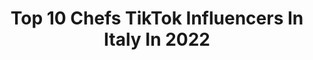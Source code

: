 ---
title: Top 10 Chefs TikTok Influencers In Italy In 2022
description: >-
  Find top chefs TikTok influencers in Italy in 2022. Most popular hashtags: #imparacontiktok #food #ricettafacile #italy.
platform: TikTok
hits: 38
text_top: Discover the best TikTok accounts on inBeat.
text_bottom: Our database holds 38 TikTok influencers like this in Italy for you to pitch.
profiles:
  - username: "chefmassimiliano"
    fullname: >-
      chefmassimilianolava
    bio: >-
      👨🏼‍🍳 Chef Massi 🥢 Impara a cucinare con me 📈 Nuovo progetto per voi a breve
    location: "Italy"
    followers: 348400
    engagement: 1427
    commentsToLikes: 0.011496
    id: ck9re3ac60lpp0j78y98jh3bh
    verified: false
    hashtags: "#chefadomicilio, #ricettafacile, #mcdonalds, #imparacontiktok"
  - username: "bruno.barbieri"
    fullname: >-
      BrunoBarbieriChef
    bio: >-
      Official Tik Tok Page Chef Bruno Barbieri 7 Michelin Star in Career #madeintaly
    location: "Italy"
    followers: 623200
    engagement: 1010
    commentsToLikes: 0.010958
    id: ck9re386z0l3v0j780o0g1y12
    verified: true
    hashtags: "#amici, #imparacontiktok, #estate, #buona"
  - username: "chefdamianocarrara"
    fullname: >-
      ChefDamianoCarrara
    bio: >-
      Official Tik Tok Chef Damiano Carrara
    location: "Italy"
    followers: 248000
    engagement: 1178
    commentsToLikes: 0.008153
    id: ckdhbd5p0vsrz0j23ldglj2f3
    verified: true
    hashtags: "#pausa, #bellino, #tik, #imparacontiktok"
  - username: "balatel"
    fullname: >-
      Balatel
    bio: >-
      🌻Cameranem :ME,I love making video 👩🏻‍🍳Chef: Elena Popa Instagram:dordebun
    location: "Italy"
    followers: 12800
    engagement: 872
    commentsToLikes: 0.018028
    id: ckb9g3eax4pgm0j23ak2j9830
    verified: false
    hashtags: "#italy, #cute, #fyp, #happy"
  - username: "uagli0"
    fullname: >-
      Guoyou Z
    bio: >-
      Chef sognatore Seguitemi su instagram
    location: "Italy"
    followers: 38600
    engagement: 809
    commentsToLikes: 0.011416
    id: ckavmulcpww2r0j23hmhx0swu
    verified: false
    hashtags: ""
  - username: "gabriele_sofia"
    fullname: >-
      Gabriele Sofia
    bio: >-
      ◼ 23 Y.o FoodLover 👨‍🍳 ◾ Italy, Calabria🔥 ▪️ Private Chef 👻
    location: "Italy"
    followers: 3369
    engagement: 509
    commentsToLikes: 0.050965
    id: ckav40afkaee60j239rnvyayg
    verified: false
    hashtags: "#foodoftiktok, #italianfood, #food, #cucinaitaliana"
  - username: "letortedigiadaofficial"
    fullname: >-
      Letortedigiada
    bio: >-
      Cake Design , Pastry Chef , Artistico Choccolate , Teacher of Modelling
    location: "Italy"
    followers: 51100
    engagement: 607
    commentsToLikes: 0.018360
    id: ck92xop14zif30j7812x16ihg
    verified: false
    hashtags: "#google, #letortedigiadaofficial, #redvelvet, #italy"
  - username: "omarleccesi"
    fullname: >-
      Omar Leccesi
    bio: >-
      CEO of “next livel” 👨‍🍳 Chef at Ristorante La Villetta (Rm) ⬇️ GUARDA QUI ⬇️
    location: "Italy"
    followers: 323300
    engagement: 851
    commentsToLikes: 0.009156
    id: ckbkqe0qakofo0j23xb9jbgom
    verified: false
    hashtags: "#perte, #nextlivel, #fyp, #neiperte"
  - username: "chefincamicia"
    fullname: >-
      chefincamicia
    bio: >-
      Benvenuti nel canale TikTok degli Chef in Camicia!
    location: "Italy"
    followers: 141600
    engagement: 896
    commentsToLikes: 0.008663
    id: ck9du530iezqq0j78clvjkl0p
    verified: false
    hashtags: "#cooking, #aperitivotime, #chef, #sicily"
  - username: "aleciottolo"
    fullname: >-
      ManciAmoconmanci
    bio: >-
      Se ti piace mangiar bene,conoscere il cibo e sorridere seguimi e metti like🤗🤗
    location: "Italy"
    followers: 23200
    engagement: 985
    commentsToLikes: 0.023403
    id: ckai7ieej0cfu0i782zoh6qh6
    verified: false
    hashtags: "#cucinare, #food, #tiktok, #imparacontiktok"
---